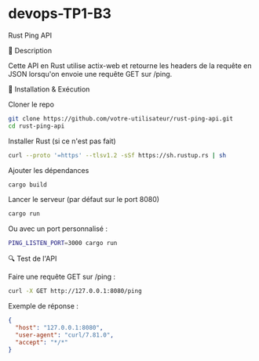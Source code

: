 # devops-TP1-B3

Rust Ping API

📌 Description

Cette API en Rust utilise actix-web et retourne les headers de la requête en JSON lorsqu'on envoie une requête GET sur /ping.

🚀 Installation & Exécution

Cloner le repo

```bash
git clone https://github.com/votre-utilisateur/rust-ping-api.git
cd rust-ping-api
```

Installer Rust (si ce n'est pas fait)

```bash
curl --proto '=https' --tlsv1.2 -sSf https://sh.rustup.rs | sh
```

Ajouter les dépendances

```bash
cargo build
```

Lancer le serveur (par défaut sur le port 8080)

```bash
cargo run
```

Ou avec un port personnalisé :

```bash
PING_LISTEN_PORT=3000 cargo run
```

🔍 Test de l'API

Faire une requête GET sur /ping :

```bash
curl -X GET http://127.0.0.1:8080/ping
```

Exemple de réponse :
```json
{
  "host": "127.0.0.1:8080",
  "user-agent": "curl/7.81.0",
  "accept": "*/*"
}
```
